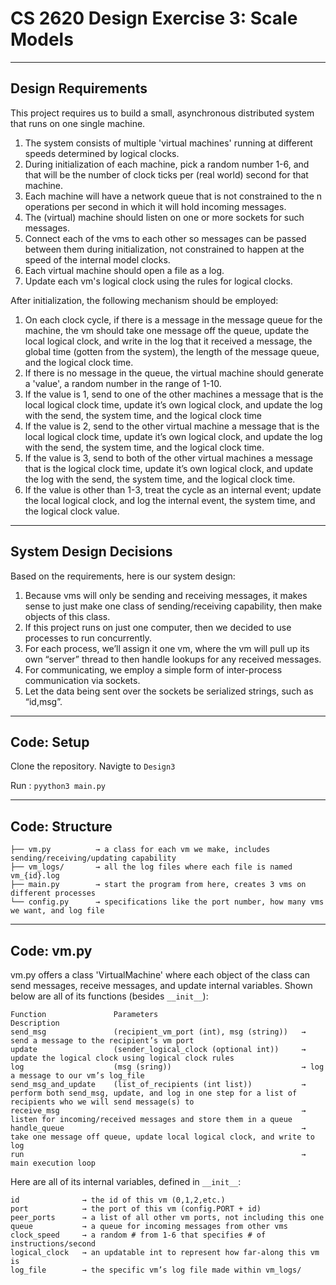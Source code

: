 # CS 2620 Design Exercise 3: Scale Models

-------------------------------------------
## Design Requirements

This project requires us to build a small, asynchronous distributed system that runs on one single machine.


1. The system consists of multiple 'virtual machines' running at different speeds determined by logical clocks.
2. During initialization of each machine, pick a random number 1-6, and that will be the number of clock ticks per (real world) second for that machine.
3. Each machine will have a network queue that is not constrained to the n operations per second in which it will hold incoming messages.
4. The (virtual) machine should listen on one or more sockets for such messages.
5. Connect each of the vms to each other so messages can be passed between them during initialization, not constrained to happen at the speed of the internal model clocks.
6. Each virtual machine should open a file as a log.
7. Update each vm's logical clock using the rules for logical clocks.

After initialization, the following mechanism should be employed:
1. On each clock cycle, if there is a message in the message queue for the machine, the vm should take one message off the queue, update the local logical clock, and write in the log that it received a message, the global time (gotten from the system), the length of the message queue, and the logical clock time.
2. If there is no message in the queue, the virtual machine should generate a 'value', a random number in the range of 1-10.
3. If the value is 1, send to one of the other machines a message that is the local logical clock time, update it’s own logical clock, and update the log with the send, the system time, and the logical clock time
4. If the value is 2, send to the other virtual machine a message that is the local logical clock time, update it’s own logical clock, and update the log with the send, the system time, and the logical clock time.
5. If the value is 3, send to both of the other virtual machines a message that is the logical clock time, update it’s own logical clock, and update the log with the send, the system time, and the logical clock time.
6. If the value is other than 1-3, treat the cycle as an internal event; update the local logical clock, and log the internal event, the system time, and the logical clock value.


-------------------------------------------
## System Design Decisions

Based on the requirements, here is our system design:
1. Because vms will only be sending and receiving messages, it makes sense to just make one class of sending/receiving capability, then make objects of this class.
2. If this project runs on just one computer, then we decided to use processes to run concurrently.
3. For each process, we’ll assign it one vm, where the vm will pull up its own “server” thread to then handle lookups for any received messages.
4. For communicating, we employ a simple form of inter-process communication via sockets.
5. Let the data being sent over the sockets be serialized strings, such as “id,msg”.



-------------------------------------------
## Code: Setup

Clone the repository.
Navigte to `Design3`

Run :
`pyython3 main.py`



-------------------------------------------
## Code: Structure

```
├── vm.py          → a class for each vm we make, includes sending/receiving/updating capability
├── vm_logs/       → all the log files where each file is named vm_{id}.log
├── main.py        → start the program from here, creates 3 vms on different processes
└── config.py      → specifications like the port number, how many vms we want, and log file
```



-------------------------------------------
## Code: vm.py

vm.py offers a class 'VirtualMachine' where each object of the class can send messages, receive messages, and update internal variables.
Shown below are all of its functions (besides `__init__`):

```
Function               Parameters                                Description
send_msg               (recipient_vm_port (int), msg (string))   → send a message to the recipient’s vm port
update                 (sender_logical_clock (optional int))     → update the logical clock using logical clock rules 
log                    (msg (sring))                             → log a message to our vm’s log_file
send_msg_and_update    (list_of_recipients (int list))           → perform both send_msg, update, and log in one step for a list of recipients who we will send message(s) to
receive_msg                                                      → listen for incoming/received messages and store them in a queue
handle_queue                                                     → take one message off queue, update local logical clock, and write to log
run                                                              → main execution loop
```

Here are all of its internal variables, defined in `__init__`:
```
id              → the id of this vm (0,1,2,etc.)
port            → the port of this vm (config.PORT + id)
peer_ports      → a list of all other vm ports, not including this one
queue           → a queue for incoming messages from other vms
clock_speed     → a random # from 1-6 that specifies # of instructions/second
logical_clock   → an updatable int to represent how far-along this vm is
log_file        → the specific vm’s log file made within vm_logs/
```


